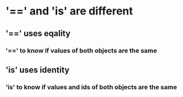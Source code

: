 # '==' and 'is' are different

## '==' uses eqality

### '==' to know if values of both objects are the same

## 'is' uses identity

### 'is' to know if values and ids of both objects are the same